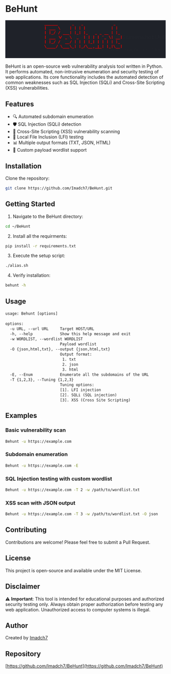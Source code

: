 # BeHunt

![BeHunt Logo](img.png)

BeHunt is an open-source web vulnerability analysis tool written in Python. It performs automated, non-intrusive enumeration and security testing of web applications. Its core functionality includes the automated detection of common weaknesses such as SQL Injection (SQLi) and Cross-Site Scripting (XSS) vulnerabilities.

## Features

- 🔍 Automated subdomain enumeration
- 🛡️ SQL Injection (SQLi) detection
- 🔐 Cross-Site Scripting (XSS) vulnerability scanning
- 📁 Local File Inclusion (LFI) testing
- 📊 Multiple output formats (TXT, JSON, HTML)
- 🎯 Custom payload wordlist support

## Installation

Clone the repository:

```bash
git clone https://github.com/Imadch7/BeHunt.git
```

## Getting Started

1. Navigate to the BeHunt directory:
```bash
cd ~/BeHunt
```

2. Install all the requirments:
```bash
pip install -r requirements.txt
```


3. Execute the setup script:
```bash
./alias.sh
```

4. Verify installation:
```bash
behunt -h
```

## Usage

```
usage: Behunt [options]

options:
  -u URL, --url URL     Target HOST/URL
  -h, --help            Show this help message and exit
  -w WORDLIST, --wordlist WORDLIST
                        Payload wordlist
  -O {json,html,txt}, --output {json,html,txt}
                        Output format:
                         1. txt
                         2. json
                         3. html
  -E, --Enum            Enumerate all the subdomains of the URL
  -T {1,2,3}, --Tuning {1,2,3}
                        Tuning options:
                        [1]. LFI injection
                        [2]. SQLi (SQL injection)
                        [3]. XSS (Cross Site Scripting)
```

## Examples

### Basic vulnerability scan
```bash
Behunt -u https://example.com
```

### Subdomain enumeration
```bash
Behunt -u https://example.com -E
```

### SQL Injection testing with custom wordlist
```bash
Behunt -u https://example.com -T 2 -w /path/to/wordlist.txt
```

### XSS scan with JSON output
```bash
Behunt -u https://example.com -T 3 -w /path/to/wordlist.txt -O json
```

## Contributing

Contributions are welcome! Please feel free to submit a Pull Request.

## License

This project is open-source and available under the MIT License.

## Disclaimer

⚠️ **Important**: This tool is intended for educational purposes and authorized security testing only. Always obtain proper authorization before testing any web application. Unauthorized access to computer systems is illegal.

## Author

Created by [Imadch7](https://github.com/Imadch7)

## Repository

[https://github.com/Imadch7/BeHunt](https://github.com/Imadch7/BeHunt)
